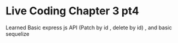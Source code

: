 # Live Coding Chapter 3 pt4
Learned Basic express js API (Patch by id , delete by id) , and basic sequelize
